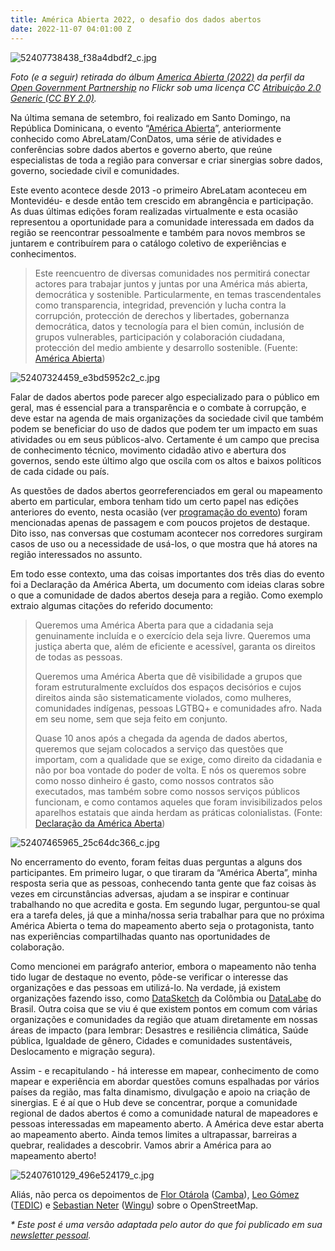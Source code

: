 ```yaml
---
title: América Abierta 2022, o desafio dos dados abertos
date: 2022-11-07 04:01:00 Z
---
```


![52407738438_f38a4dbdf2_c.jpg](/uploads/52407738438_f38a4dbdf2_c.jpg)

*Foto (e a seguir) retirada do álbum [America Abierta (2022)](https://www.flickr.com/photos/opengovpart/albums/72177720302678908/) da perfil da [Open Government Partnership](https://www.flickr.com/photos/opengovpart/) no Flickr sob uma licença CC [Atribuição 2.0 Generic (CC BY 2.0)](https://creativecommons.org/licenses/by/2.0/deed.pt_BR).*

Na última semana de setembro, foi realizado em Santo Domingo, na República Dominicana, o evento “[América Abierta](https://americaabierta.org/)”, anteriormente conhecido como AbreLatam/ConDatos, uma série de atividades e conferências sobre dados abertos e governo aberto, que reúne especialistas de toda a região para conversar e criar sinergias sobre dados, governo, sociedade civil e comunidades.

Este evento acontece desde 2013 -o primeiro AbreLatam aconteceu em Montevidéu- e desde então tem crescido em abrangência e participação. As duas últimas edições foram realizadas virtualmente e esta ocasião representou a oportunidade para a comunidade interessada em dados da região se reencontrar pessoalmente e também para novos membros se juntarem e contribuírem para o catálogo coletivo de experiências e conhecimentos.

> Este reencuentro de diversas comunidades nos permitirá conectar actores para trabajar juntos y juntas por una América más abierta, democrática y sostenible. Particularmente, en temas trascendentales como transparencia, integridad, prevención y lucha contra la corrupción, protección de derechos y libertades, gobernanza democrática, datos y tecnología para el bien común, inclusión de grupos vulnerables, participación y colaboración ciudadana, protección del medio ambiente y desarrollo sostenible. (Fuente: [América Abierta](https://americaabierta.org/acerca-de/))

![52407324459_e3bd5952c2_c.jpg](/uploads/52407324459_e3bd5952c2_c.jpg)

Falar de dados abertos pode parecer algo especializado para o público em geral, mas é essencial para a transparência e o combate à corrupção, e deve estar na agenda de mais organizações da sociedade civil que também podem se beneficiar do uso de dados que podem ter um impacto em suas atividades ou em seus públicos-alvo. Certamente é um campo que precisa de conhecimento técnico, movimento cidadão ativo e abertura dos governos, sendo este último algo que oscila com os altos e baixos políticos de cada cidade ou país.

As questões de dados abertos georreferenciados em geral ou mapeamento aberto em particular, embora tenham tido um certo papel nas edições anteriores do evento, nesta ocasião (ver [programação do evento](https://americaabierta.org/agenda/)) foram mencionadas apenas de passagem e com poucos projetos de destaque. Dito isso, nas conversas que costumam acontecer nos corredores surgiram casos de uso ou a necessidade de usá-los, o que mostra que há atores na região interessados ​​no assunto.

Em todo esse contexto, uma das coisas importantes dos três dias do evento foi a Declaração da América Aberta, um documento com ideias claras sobre o que a comunidade de dados abertos deseja para a região. Como exemplo extraio algumas citações do referido documento:

> Queremos uma América Aberta para que a cidadania seja genuinamente incluída e o exercício dela seja livre. Queremos uma justiça aberta que, além de eficiente e acessível, garanta os direitos de todas as pessoas.
>
> Queremos uma América Aberta que dê visibilidade a grupos que foram estruturalmente excluídos dos espaços decisórios e cujos direitos ainda são sistematicamente violados, como mulheres, comunidades indígenas, pessoas LGTBQ\+ e comunidades afro. Nada em seu nome, sem que seja feito em conjunto.
>
> Quase 10 anos após a chegada da agenda de dados abertos, queremos que sejam colocados a serviço das questões que importam, com a qualidade que se exige, como direito da cidadania e não por boa vontade do poder de volta. E nós os queremos sobre como nosso dinheiro é gasto, como nossos contratos são executados, mas também sobre como nossos serviços públicos funcionam, e como contamos aqueles que foram invisibilizados pelos aparelhos estatais que ainda herdam as práticas colonialistas. (Fonte: [Declaração da América Aberta](https://americaabierta.org/abrelatam-queremos-una-americaabierta-para-todas-las-personas/))

![52407465965_25c64dc366_c.jpg](/uploads/52407465965_25c64dc366_c.jpg)

No encerramento do evento, foram feitas duas perguntas a alguns dos participantes. Em primeiro lugar, o que tiraram da “América Aberta”, minha resposta seria que as pessoas, conhecendo tanta gente que faz coisas às vezes em circunstâncias adversas, ajudam a se inspirar e continuar trabalhando no que acredita e gosta. Em segundo lugar, perguntou-se qual era a tarefa deles, já que a minha/nossa seria trabalhar para que no próxima América Abierta o tema do mapeamento aberto seja o protagonista, tanto nas experiências compartilhadas quanto nas oportunidades de colaboração.

Como mencionei em parágrafo anterior, embora o mapeamento não tenha tido lugar de destaque no evento, pôde-se verificar o interesse das organizações e das pessoas em utilizá-lo. Na verdade, já existem organizações fazendo isso, como [DataSketch](https://www.datasketch.co/) da Colômbia ou [DataLabe](https://datalabe.org/) do Brasil. Outra coisa que se viu é que existem pontos em comum com várias organizações e comunidades da região que atuam diretamente em nossas áreas de impacto (para lembrar: Desastres e resiliência climática, Saúde pública, Igualdade de gênero, Cidades e comunidades sustentáveis, Deslocamento e migração segura).

Assim - e recapitulando - há interesse em mapear, conhecimento de como mapear e experiência em abordar questões comuns espalhadas por vários países da região, mas falta dinamismo, divulgação e apoio na criação de sinergias. E é aí que o Hub deve se concentrar, porque a comunidade regional de dados abertos é como a comunidade natural de mapeadores e pessoas interessadas em mapeamento aberto. A América deve estar aberta ao mapeamento aberto. Ainda temos limites a ultrapassar, barreiras a quebrar, realidades a descobrir. Vamos abrir a América para ao mapeamento aberto!

![52407610129_496e524179_c.jpg](/uploads/52407610129_496e524179_c.jpg)

Aliás, não perca os depoimentos de [Flor Otárola](https://www.instagram.com/p/CjS7JTSgcTn/) ([Camba](https://camba.coop/)), [Leo Gómez](https://www.instagram.com/p/CkFjCPUgbjP/) ([TEDIC](https://www.tedic.org/)) e [Sebastian Neter](https://www.instagram.com/p/CkoOl3OpEpG/) ([Wingu](https://winguweb.org/)) sobre o OpenStreetMap.

*\* Este post é uma versão adaptada pelo autor do que foi publicado em sua [newsletter pessoal](https://cyberjuan.substack.com/p/america-abierta-2022?sd=pf).*
